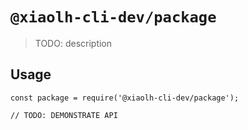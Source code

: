 # `@xiaolh-cli-dev/package`

> TODO: description

## Usage

```
const package = require('@xiaolh-cli-dev/package');

// TODO: DEMONSTRATE API
```
